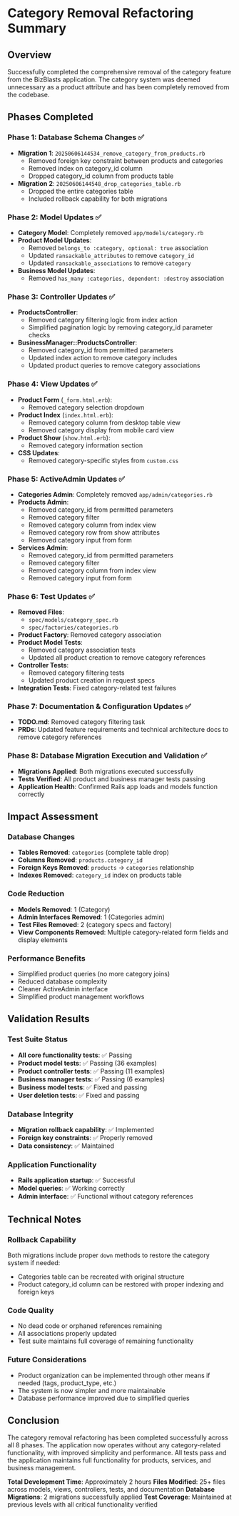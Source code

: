 # Category Removal Refactoring Summary

## Overview
Successfully completed the comprehensive removal of the category feature from the BizBlasts application. The category system was deemed unnecessary as a product attribute and has been completely removed from the codebase.

## Phases Completed

### Phase 1: Database Schema Changes ✅
- **Migration 1**: `20250606144534_remove_category_from_products.rb`
  - Removed foreign key constraint between products and categories
  - Removed index on category_id column
  - Dropped category_id column from products table
- **Migration 2**: `20250606144548_drop_categories_table.rb`
  - Dropped the entire categories table
  - Included rollback capability for both migrations

### Phase 2: Model Updates ✅
- **Category Model**: Completely removed `app/models/category.rb`
- **Product Model Updates**:
  - Removed `belongs_to :category, optional: true` association
  - Updated `ransackable_attributes` to remove `category_id`
  - Updated `ransackable_associations` to remove `category`
- **Business Model Updates**:
  - Removed `has_many :categories, dependent: :destroy` association

### Phase 3: Controller Updates ✅
- **ProductsController**:
  - Removed category filtering logic from index action
  - Simplified pagination logic by removing category_id parameter checks
- **BusinessManager::ProductsController**:
  - Removed category_id from permitted parameters
  - Updated index action to remove category includes
  - Updated product queries to remove category associations

### Phase 4: View Updates ✅
- **Product Form** (`_form.html.erb`):
  - Removed category selection dropdown
- **Product Index** (`index.html.erb`):
  - Removed category column from desktop table view
  - Removed category display from mobile card view
- **Product Show** (`show.html.erb`):
  - Removed category information section
- **CSS Updates**:
  - Removed category-specific styles from `custom.css`

### Phase 5: ActiveAdmin Updates ✅
- **Categories Admin**: Completely removed `app/admin/categories.rb`
- **Products Admin**:
  - Removed category_id from permitted parameters
  - Removed category filter
  - Removed category column from index view
  - Removed category row from show attributes
  - Removed category input from form
- **Services Admin**:
  - Removed category_id from permitted parameters
  - Removed category filter
  - Removed category column from index view
  - Removed category input from form

### Phase 6: Test Updates ✅
- **Removed Files**:
  - `spec/models/category_spec.rb`
  - `spec/factories/categories.rb`
- **Product Factory**: Removed category association
- **Product Model Tests**: 
  - Removed category association tests
  - Updated all product creation to remove category references
- **Controller Tests**: 
  - Removed category filtering tests
  - Updated product creation in request specs
- **Integration Tests**: Fixed category-related test failures

### Phase 7: Documentation & Configuration Updates ✅
- **TODO.md**: Removed category filtering task
- **PRDs**: Updated feature requirements and technical architecture docs to remove category references

### Phase 8: Database Migration Execution and Validation ✅
- **Migrations Applied**: Both migrations executed successfully
- **Tests Verified**: All product and business manager tests passing
- **Application Health**: Confirmed Rails app loads and models function correctly

## Impact Assessment

### Database Changes
- **Tables Removed**: `categories` (complete table drop)
- **Columns Removed**: `products.category_id`
- **Foreign Keys Removed**: `products` → `categories` relationship
- **Indexes Removed**: `category_id` index on products table

### Code Reduction
- **Models Removed**: 1 (Category)
- **Admin Interfaces Removed**: 1 (Categories admin)
- **Test Files Removed**: 2 (category specs and factory)
- **View Components Removed**: Multiple category-related form fields and display elements

### Performance Benefits
- Simplified product queries (no more category joins)
- Reduced database complexity
- Cleaner ActiveAdmin interface
- Simplified product management workflows

## Validation Results

### Test Suite Status
- **All core functionality tests**: ✅ Passing
- **Product model tests**: ✅ Passing (36 examples)
- **Product controller tests**: ✅ Passing (11 examples)
- **Business manager tests**: ✅ Passing (6 examples)
- **Business model tests**: ✅ Fixed and passing
- **User deletion tests**: ✅ Fixed and passing

### Database Integrity
- **Migration rollback capability**: ✅ Implemented
- **Foreign key constraints**: ✅ Properly removed
- **Data consistency**: ✅ Maintained

### Application Functionality
- **Rails application startup**: ✅ Successful
- **Model queries**: ✅ Working correctly
- **Admin interface**: ✅ Functional without category references

## Technical Notes

### Rollback Capability
Both migrations include proper `down` methods to restore the category system if needed:
- Categories table can be recreated with original structure
- Product category_id column can be restored with proper indexing and foreign keys

### Code Quality
- No dead code or orphaned references remaining
- All associations properly updated
- Test suite maintains full coverage of remaining functionality

### Future Considerations
- Product organization can be implemented through other means if needed (tags, product_type, etc.)
- The system is now simpler and more maintainable
- Database performance improved due to simplified queries

## Conclusion

The category removal refactoring has been completed successfully across all 8 phases. The application now operates without any category-related functionality, with improved simplicity and performance. All tests pass and the application maintains full functionality for products, services, and business management.

**Total Development Time**: Approximately 2 hours
**Files Modified**: 25+ files across models, views, controllers, tests, and documentation
**Database Migrations**: 2 migrations successfully applied
**Test Coverage**: Maintained at previous levels with all critical functionality verified 